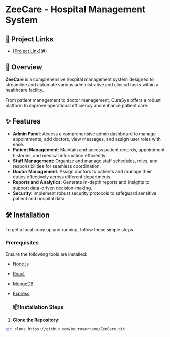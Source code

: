 # ZeeCare - Hospital Management System

## 🔗 Project Links
- [[Project Link](https://zeecare-patient-portal.netlify.app/)](#)

## 📖 Overview

**ZeeCare** is a comprehensive hospital management system designed to streamline and automate various administrative and clinical tasks within a healthcare facility. 

From patient management to doctor management, CuraSys offers a robust platform to improve operational efficiency and enhance patient care.

## ✨ Features

- **Admin Panel**: Access a comprehensive admin dashboard to manage appointments, add doctors, view messages, and assign user roles with ease.
- **Patient Management**: Maintain and access patient records, appointment histories, and medical information efficiently.
- **Staff Management**: Organize and manage staff schedules, roles, and responsibilities for seamless coordination.
- **Doctor Management**: Assign doctors to patients and manage their duties effectively across different departments.
- **Reports and Analytics**: Generate in-depth reports and insights to support data-driven decision-making.
- **Security**: Implement robust security protocols to safeguard sensitive patient and hospital data.

## 🛠 Installation

To get a local copy up and running, follow these simple steps.

### Prerequisites

Ensure the following tools are installed:

- [Node.js](https://nodejs.org/)
- [React](https://reactjs.org/)
- [MongoDB](https://www.mongodb.com/)
- [Express](https://expressjs.com/)

  ### 📦 Installation Steps

1. **Clone the Repository**:

```bash
git clone https://github.com/yourusername/ZeeCare.git
